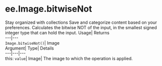  
#  ee.Image.bitwiseNot 
Stay organized with collections  Save and categorize content based on your preferences. 
Calculates the bitwise NOT of the input, in the smallest signed integer type that can hold the input. Usage| Returns  
---|---  
`Image.bitwiseNot()`| Image  
Argument| Type| Details  
---|---|---  
this: `value`| Image| The image to which the operation is applied.  
